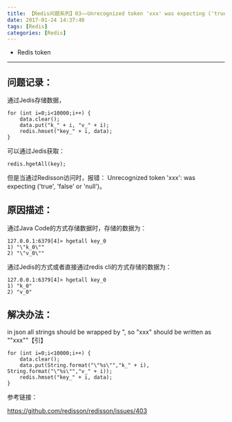 ```yaml
---
title: 【Redis问题系列】03——Unrecognized token 'xxx' was expecting ('true', 'false' or 'null')
date: 2017-01-24 14:37:40
tags: [Redis]
categories: [Redis]
---
```

- Redis token
<!-- more -->

--------------------------------

问题记录：
- 

通过Jedis存储数据，

	for (int i=0;i<10000;i++) {
        data.clear();
        data.put("k_" + i, "v_" + i);
        redis.hmset("key_" + i, data);
    }

可以通过Jedis获取：
	
	redis.hgetAll(key);

但是当通过Redisson访问时，报错：
Unrecognized token 'xxx': was expecting ('true', 'false' or 'null')。


原因描述：
- 

通过Java Code的方式存储数据时，存储的数据为：

	127.0.0.1:6379[4]> hgetall key_0
	1) "\"k_0\""
	2) "\"v_0\""

通过Jedis的方式或者直接通过redis cli的方式存储的数据为：

	127.0.0.1:6379[4]> hgetall key_0
	1) "k_0"
	2) "v_0"


解决办法：
- 

in json all strings should be wrapped by ", so "xxx" should be written as ""xxx""【引】

	for (int i=0;i<10000;i++) {
        data.clear();
        data.put(String.format("\"%s\"","k_" + i), String.format("\"%s\"","v_" + i));
        redis.hmset("key_" + i, data);
    }

参考链接：

https://github.com/redisson/redisson/issues/403

